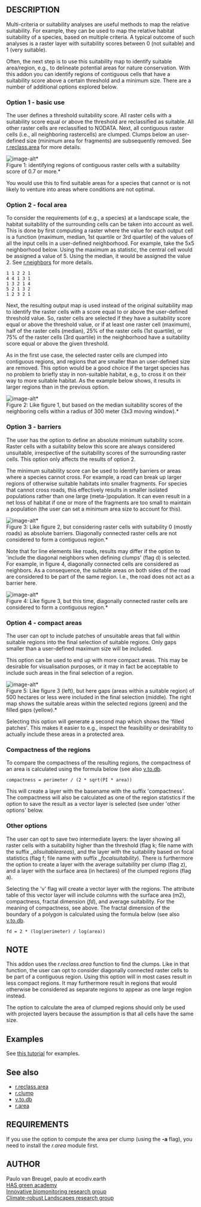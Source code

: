 ## DESCRIPTION

Multi-criteria or suitability analyses are useful methods to map the
relative suitability. For example, they can be used to map the relative
habitat suitability of a species, based on multiple criteria. A typical
outcome of such analyses is a raster layer with suitability scores
between 0 (not suitable) and 1 (very suitable).

Often, the next step is to use this suitability map to identify suitable
area/region, e.g., to delineate potential areas for nature conservation.
With this addon you can identify regions of contiguous cells that have a
suitability score above a certain threshold and a minimum size. There
are a number of additional options explored below.

### Option 1 - basic use

The user defines a threshold suitability score. All raster cells with a
suitability score equal or above the threshold are reclassified as
suitable. All other raster cells are reclassified to NODATA. Next, all
contiguous raster cells (i.e., all neighboring rastercells) are clumped.
Clumps below an user-defined size (minimum area for fragments) are
subsequently removed. See
[r.reclass.area](https://grass.osgeo.org/grass-stable/manuals/r.reclass.area.html)
for more details.

![image-alt](r_suitability_regions_01.png)*  
Figure 1: identifying regions of contiguous raster cells with a
suitability score of 0.7 or more.*

You would use this to find suitable areas for a species that cannot or
is not likely to venture into areas where conditions are not optimal.

### Option 2 - focal area

To consider the requirements (of e.g., a species) at a landscape scale,
the habitat suitability of the surrounding cells can be taken into
account as well. This is done by first computing a raster where the
value for each output cell is a function (maximum, median, 1st quartile
or 3rd quartile) of the values of all the input cells in a user-defined
neighborhood. For example, take the 5x5 neighborhood below. Using the
maximum as statistic, the central cell would be assigned a value of 5.
Using the median, it would be assigned the value 2. See
[r.neighbors](https://grass.osgeo.org/grass-stable/manuals/r.neighbors.html)
for more details.

```text
1 1 2 2 1
4 4 1 3 1
1 3 2 1 4
5 2 1 3 2
1 2 3 2 1
```

Next, the resulting output map is used instead of the original
suitability map to identify the raster cells with a score equal to or
above the user-defined threshold value. So, raster cells are selected if
they have a suitability score equal or above the threshold value, or if
at least one raster cell (maximum), half of the raster cells (median),
25% of the raster cells (1st quartile), or 75% of the raster cells (3rd
quartile) in the neighborhood have a suitability score equal or above
the given threshold.

As in the first use case, the selected raster cells are clumped into
contiguous regions, and regions that are smaller than an user-defined
size are removed. This option would be a good choice if the target
species has no problem to briefly stay in non-suitable habitat, e.g., to
cross it on their way to more suitable habitat. As the example below
shows, it results in larger regions than in the previous option.

![image-alt](r_suitability_regions_02.png)*  
Figure 2: Like figure 1, but based on the median suitability scores of
the neighboring cells within a radius of 300 meter (3x3 moving window).*

### Option 3 - barriers

The user has the option to define an absolute minimum suitability score.
Raster cells with a suitability below this score are always considered
unsuitable, irrespective of the suitability scores of the surrounding
raster cells. This option only affects the results of option 2.

The minimum suitability score can be used to identify barriers or areas
where a species cannot cross. For example, a road can break up larger
regions of otherwise suitable habitats into smaller fragments. For
species that cannot cross roads, this effectively results in smaller
isolated populations rather than one large (meta-)population. It can
even result in a net loss of habitat if one or more of the fragments are
too small to maintain a population (the user can set a minimum area size
to account for this).

![image-alt](r_suitability_regions_03.png)*  
Figure 3: Like figure 2, but considering raster cells with suitability 0
(mostly roads) as absolute barriers. Diagonally connected raster cells
are not considered to form a contiguous region.*

Note that for line elements like roads, results may differ if the option
to 'include the diagonal neighbors when defining clumps' (flag d) is
selected. For example, in figure 4, diagonally connected cells are
considered as neighbors. As a consequence, the suitable areas on both
sides of the road are considered to be part of the same region. I.e.,
the road does not act as a barrier here.

![image-alt](r_suitability_regions_04.png)*  
Figure 4: Like figure 3, but this time, diagonally connected raster
cells are considered to form a contiguous region.*

### Option 4 - compact areas

The user can opt to include patches of unsuitable areas that fall within
suitable regions into the final selection of suitable regions. Only gaps
smaller than a user-defined maximum size will be included.

This option can be used to end up with more compact areas. This may be
desirable for visualisation purposes, or it may in fact be acceptable to
include such areas in the final selection of a region.

![image-alt](r_suitability_regions_05.png)*  
Figure 5: Like figure 3 (left), but here gaps (areas within a suitable
region) of 500 hectares or less were included in the final selection
(middle). The right map shows the suitable areas within the selected
regions (green) and the filled gaps (yellow).*

Selecting this option will generate a second map which shows the 'filled
patches'. This makes it easier to e.g., inspect the feasibility or
desirability to actually include these areas in a protected area.

### Compactness of the regions

To compare the compactness of the resulting regions, the compactness of
an area is calculated using the formula below (see also
[v.to.db](https://grass.osgeo.org/grass-stable/manuals/v.to.db.html).

```text
compactness = perimeter / (2 * sqrt(PI * area))
```

This will create a layer with the basename with the suffix
'compactness'. The compactness will also be calculated as one of the
region statistics if the option to save the result as a vector layer is
selected (see under 'other options' below.

### Other options

The user can opt to save two intermediate layers: the layer showing all
raster cells with a suitability higher than the threshold (flag k; file
name with the suffix *\_allsuitableareas*), and the layer with the
suitability based on focal statistics (flag f; file name with suffix
*\_focalsuitability*). There is furthermore the option to create a layer
with the average suitability per clump (flag z), and a layer with the
surface area (in hectares) of the clumped regions (flag a).

Selecting the 'v' flag will create a vector layer with the regions. The
attribute table of this vector layer will include columns with the
surface area (m2), compactness, fractal dimension (*fd*), and average
suitability. For the meaning of compactness, see above. The fractal
dimension of the boundary of a polygon is calculated using the formula
below (see also
[v.to.db](https://grass.osgeo.org/grass-stable/manuals/v.to.db.html).

```text
fd = 2 * (log(perimeter) / log(area))
```

## NOTE

This addon uses the *r.reclass.area* function to find the clumps. Like
in that function, the user can opt to consider diagonally connected
raster cells to be part of a contiguous region. Using this option will
in most cases result in less compact regions. It may furthermore result
in regions that would otherwise be considered as separate regions to
appear as one large region instead.

The option to calculate the area of clumped regions should only be used
with projected layers because the assumption is that all cells have the
same size.

## Examples

See [this
tutorial](https://ecodiv.earth/TutorialsNotes/SuitabilityRegions/index.html)
for examples.

## See also

- [r.reclass.area](https://grass.osgeo.org/grass-stable/manuals/r.reclass.area.html)
- [r.clump](https://grass.osgeo.org/grass-stable/manuals/r.clump.html)
- [v.to.db](https://grass.osgeo.org/grass-stable/manuals/v.to.db.html)
- [r.area](r.area.md)

## REQUIREMENTS

If you use the option to compute the area per clump (using the **-a**
flag), you need to install the *r.area* module first.

## AUTHOR

Paulo van Breugel, paulo at ecodiv.earth  
[HAS green academy](https://has.nl)  
[Innovative biomonitoring research
group](https://www.has.nl/en/research/professorships/innovative-bio-monitoring-professorship/)  
[Climate-robust Landscapes research
group](https://www.has.nl/en/research/professorships/climate-robust-landscapes-professorship/)
